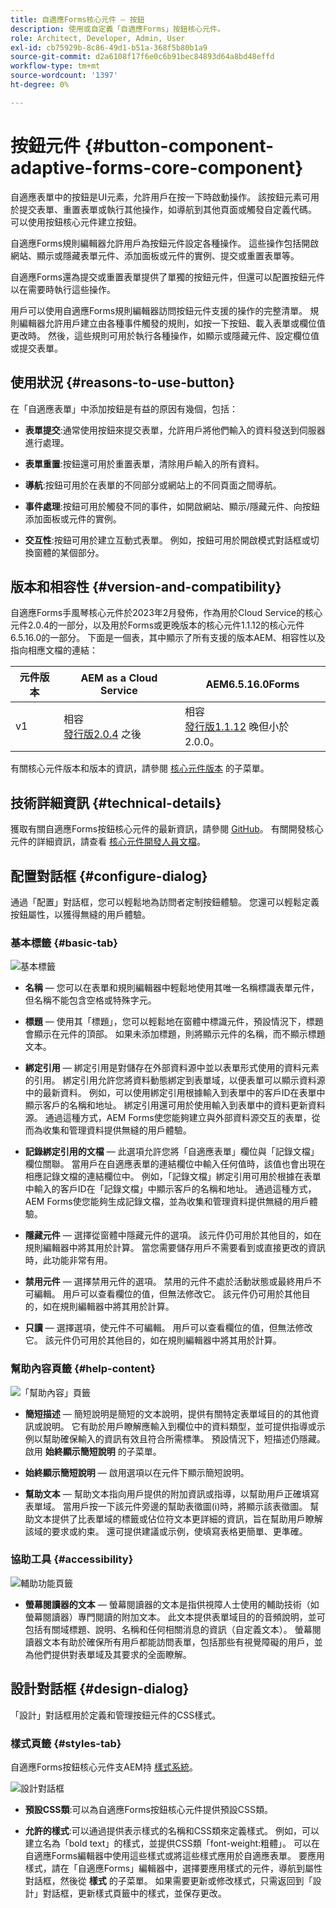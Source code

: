 ```yaml
---
title: 自適應Forms核心元件 — 按鈕
description: 使用或自定義「自適應Forms」按鈕核心元件。
role: Architect, Developer, Admin, User
exl-id: cb75929b-8c86-49d1-b51a-368f5b80b1a9
source-git-commit: d2a6108f17f6e0c6b91bec84893d64a8bd48effd
workflow-type: tm+mt
source-wordcount: '1397'
ht-degree: 0%

---
```


# 按鈕元件 {#button-component-adaptive-forms-core-component}

自適應表單中的按鈕是UI元素，允許用戶在按一下時啟動操作。 該按鈕元素可用於提交表單、重置表單或執行其他操作，如導航到其他頁面或觸發自定義代碼。 可以使用按鈕核心元件建立按鈕。

自適應Forms規則編輯器允許用戶為按鈕元件設定各種操作。 這些操作包括開啟網站、顯示或隱藏表單元件、添加面板或元件的實例、提交或重置表單等。

自適應Forms還為提交或重置表單提供了單獨的按鈕元件，但還可以配置按鈕元件以在需要時執行這些操作。

用戶可以使用自適應Forms規則編輯器訪問按鈕元件支援的操作的完整清單。 規則編輯器允許用戶建立由各種事件觸發的規則，如按一下按鈕、載入表單或欄位值更改時。 然後，這些規則可用於執行各種操作，如顯示或隱藏元件、設定欄位值或提交表單。

## 使用狀況 {#reasons-to-use-button}

在「自適應表單」中添加按鈕是有益的原因有幾個，包括：

* **表單提交**:通常使用按鈕來提交表單，允許用戶將他們輸入的資料發送到伺服器進行處理。

* **表單重置**:按鈕還可用於重置表單，清除用戶輸入的所有資料。

* **導航**:按鈕可用於在表單的不同部分或網站上的不同頁面之間導航。

* **事件處理**:按鈕可用於觸發不同的事件，如開啟網站、顯示/隱藏元件、向按鈕添加面板或元件的實例。

* **交互性**:按鈕可用於建立互動式表單。 例如，按鈕可用於開啟模式對話框或切換窗體的某個部分。

## 版本和相容性 {#version-and-compatibility}

自適應Forms手風琴核心元件於2023年2月發佈，作為用於Cloud Service的核心元件2.0.4的一部分，以及用於Forms或更晚版本的核心元件1.1.12的核心元件6.5.16.0的一部分。 下面是一個表，其中顯示了所有支援的版本AEM、相容性以及指向相應文檔的連結：

| 元件版本 | AEM as a Cloud Service  | AEM6.5.16.0Forms |
|---|---|---|
| v1 | 相容<br>[發行版2.0.4](/help/adaptive-forms/version.md) 之後 | 相容<br>[發行版1.1.12](/help/adaptive-forms/version.md) 晚但小於2.0.0。 |

有關核心元件版本和版本的資訊，請參閱 [核心元件版本](/help/adaptive-forms/version.md) 的子菜單。

<!-- ## Sample Component Output {#sample-component-output}

To experience the Accordion Component as well as see examples of its configuration options as well as HTML and JSON output, visit the [Component Library](https://adobe.com/go/aem_cmp_library_accordion). -->

## 技術詳細資訊 {#technical-details}

獲取有關自適應Forms按鈕核心元件的最新資訊，請參閱 [GitHub](https://github.com/adobe/aem-core-forms-components/tree/master/ui.af.apps/src/main/content/jcr_root/apps/core/fd/components/form/button/v1/button)。 有關開發核心元件的詳細資訊，請查看 [核心元件開發人員文檔](/help/developing/overview.md)。

## 配置對話框 {#configure-dialog}

通過「配置」對話框，您可以輕鬆地為訪問者定制按鈕體驗。 您還可以輕鬆定義按鈕屬性，以獲得無縫的用戶體驗。

### 基本標籤 {#basic-tab}

![基本標籤](/help/adaptive-forms/assets/button_basictab.png)

* **名稱**  — 您可以在表單和規則編輯器中輕鬆地使用其唯一名稱標識表單元件，但名稱不能包含空格或特殊字元。

* **標題**  — 使用其「標題」，您可以輕鬆地在窗體中標識元件，預設情況下，標題會顯示在元件的頂部。 如果未添加標題，則將顯示元件的名稱，而不顯示標題文本。

* **綁定引用**  — 綁定引用是對儲存在外部資料源中並以表單形式使用的資料元素的引用。 綁定引用允許您將資料動態綁定到表單域，以便表單可以顯示資料源中的最新資料。 例如，可以使用綁定引用根據輸入到表單中的客戶ID在表單中顯示客戶的名稱和地址。 綁定引用還可用於使用輸入到表單中的資料更新資料源。 通過這種方式，AEM Forms使您能夠建立與外部資料源交互的表單，從而為收集和管理資料提供無縫的用戶體驗。

* **記錄綁定引用的文檔**  — 此選項允許您將「自適應表單」欄位與「記錄文檔」欄位關聯。 當用戶在自適應表單的連結欄位中輸入任何值時，該值也會出現在相應記錄文檔的連結欄位中。 例如，「記錄文檔」綁定引用可用於根據在表單中輸入的客戶ID在「記錄文檔」中顯示客戶的名稱和地址。 通過這種方式，AEM Forms使您能夠生成記錄文檔，並為收集和管理資料提供無縫的用戶體驗。

* **隱藏元件**  — 選擇從窗體中隱藏元件的選項。 該元件仍可用於其他目的，如在規則編輯器中將其用於計算。 當您需要儲存用戶不需要看到或直接更改的資訊時，此功能非常有用。
* **禁用元件**  — 選擇禁用元件的選項。 禁用的元件不處於活動狀態或最終用戶不可編輯。 用戶可以查看欄位的值，但無法修改它。 該元件仍可用於其他目的，如在規則編輯器中將其用於計算。
* **只讀**  — 選擇選項，使元件不可編輯。 用戶可以查看欄位的值，但無法修改它。 該元件仍可用於其他目的，如在規則編輯器中將其用於計算。

### 幫助內容頁籤 {#help-content}

![「幫助內容」頁籤](/help/adaptive-forms/assets/button_helptab.png)

* **簡短描述**  — 簡短說明是簡短的文本說明，提供有關特定表單域目的的其他資訊或說明。 它有助於用戶瞭解應輸入到欄位中的資料類型，並可提供指導或示例以幫助確保輸入的資訊有效且符合所需標準。 預設情況下，短描述仍隱藏。 啟用 **始終顯示簡短說明** 的子菜單。

* **始終顯示簡短說明**  — 啟用選項以在元件下顯示簡短說明。

* **幫助文本**  — 幫助文本指向用戶提供的附加資訊或指導，以幫助用戶正確填寫表單域。 當用戶按一下該元件旁邊的幫助表徵圖(i)時，將顯示該表徵圖。 幫助文本提供了比表單域的標籤或佔位符文本更詳細的資訊，旨在幫助用戶瞭解該域的要求或約束。 還可提供建議或示例，使填寫表格更簡單、更準確。

### 協助工具 {#accessibility}

![輔助功能頁籤](/help/adaptive-forms/assets/button_accessibilitytab.png)


* **螢幕閱讀器的文本**  — 螢幕閱讀器的文本是指供視障人士使用的輔助技術（如螢幕閱讀器）專門閱讀的附加文本。 此文本提供表單域目的的音頻說明，並可包括有關域標題、說明、名稱和任何相關消息的資訊（自定義文本）。 螢幕閱讀器文本有助於確保所有用戶都能訪問表單，包括那些有視覺障礙的用戶，並為他們提供對表單域及其要求的全面瞭解。

## 設計對話框 {#design-dialog}

「設計」對話框用於定義和管理按鈕元件的CSS樣式。

### 樣式頁籤 {#styles-tab}

自適應Forms按鈕核心元件支AEM持 [樣式系統](/help/get-started/authoring.md#component-styling)。

![設計對話框](/help/adaptive-forms/assets/button_designdialog.png)

* **預設CSS類**:可以為自適應Forms按鈕核心元件提供預設CSS類。

* **允許的樣式**:可以通過提供表示樣式的名稱和CSS類來定義樣式。 例如，可以建立名為「bold text」的樣式，並提供CSS類「font-weight:粗體」。 可以在自適應Forms編輯器中使用這些樣式或將這些樣式應用於自適應表單。 要應用樣式，請在「自適應Forms」編輯器中，選擇要應用樣式的元件，導航到屬性對話框，然後從 **樣式** 的子菜單。 如果需要更新或修改樣式，只需返回到「設計」對話框，更新樣式頁籤中的樣式，並保存更改。


